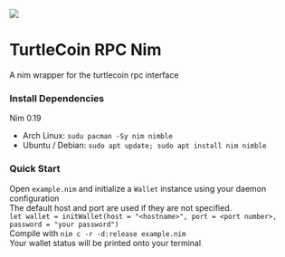 ![](https://gateway.ipfs.io/ipfs/QmSxM4sRJwggPHvgT8YCJuUsPnhHakY93tGttZzRrVJTfQ)
# TurtleCoin RPC Nim

A nim wrapper for the turtlecoin rpc interface


### Install Dependencies
Nim 0.19
* Arch Linux: `sudu pacman -Sy nim nimble`
* Ubuntu / Debian: `sudo apt update; sudo apt install nim nimble`

### Quick Start
Open `example.nim` and initialize a `Wallet` instance using your daemon configuration  
The default host and port are used if they are not specified.  
`let wallet = initWallet(host = "<hostname>", port = <port number>, password = "your password")`  
Compile with `nim c -r -d:release example.nim`  
Your wallet status will be printed onto your terminal  

